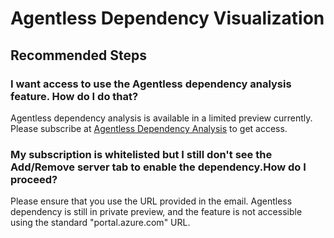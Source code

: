 <properties 
    pageTitle="Agentless Dependency Visualization"
    description="Issues and guidance regarding agentless dependency visualization feature in Azure Migrate: Server Assessment"
    service="microsoft.migrate"
    resource="migrateprojects"
    authors="rashi-ms"
    ms.author="rajosh"
    displayOrder=""
    selfHelpType="generic"
    supportTopicIds="32691004"
    resourceTags=""
    productPesIds="16348"
    cloudEnvironments="public"
    articleId="b9c6cb48-0995-4ac5-82f1-fa6582eddf77"
/>

# Agentless Dependency Visualization

## **Recommended Steps**

### **I want access to use the Agentless dependency analysis feature. How do I do that?**

Agentless dependency analysis is available in a limited preview currently. Please subscribe at [Agentless Dependency Analysis](https://forms.office.com/Pages/ResponsePage.aspx?id=v4j5cvGGr0GRqy180BHbR35qjpJOBF1MmO4OLvbG-VVUM1UzOVAzVTY2MlM1NE5WMlJXSUhCTkRMOC4u) to get access.

### **My subscription is whitelisted but I still don't see the Add/Remove server tab to enable the dependency.How do I proceed?**

Please ensure that you use the URL provided in the email. Agentless dependency is still in private preview, and the feature is not accessible using the standard "portal.azure.com" URL.
